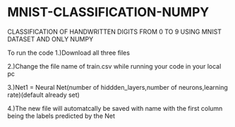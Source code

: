 # MNIST-CLASSIFICATION-NUMPY
CLASSIFICATION OF HANDWRITTEN DIGITS FROM 0 TO 9 USING MNIST DATASET AND ONLY NUMPY



To run the code
1.)Download all three files



2.)Change the file name of train.csv while running your code in your local pc 



3.)Net1 = Neural Net(number of hiddden_layers,number of neurons,learning rate)(default already set)



4.)The new file will automatcally be saved with name with the first column being the labels predicted by the Net
